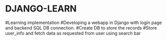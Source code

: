 # DJANGO-LEARN

#Learning implementation
#Developing a webapp in Django with login page and backend SQL DB connection.
#Create DB to store the records
#Store user_info and fetch data as requested from user using search bar

